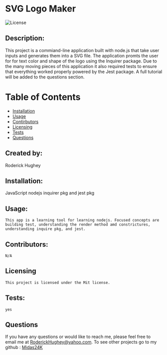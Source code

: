 # SVG Logo Maker
 
  ![License](https://img.shields.io/badge/License-Mit-yellow.svg)

  ## Description:
  This project is a commiand-line application built with node.js that take user inputs and generates them into a SVG file. The application promts the user for for text color and shape of the logo using the Inquirer package. Due to the many moving pieces of this application it also required tests to ensure that everything worked properly powered by the Jest package. A full tutorial will be added to the questions section.

  # Table of Contents

  * [Installation](#installation)
  * [Usage](#usage)
  * [Contirbutors](#contirbutors)
  * [Licensing](#Licensing)
  * [Tests](#tests)
  * [Questions](#questions)
  
  ## Created by:
  Roderick Hughey
   
  ## Installation:
   JavaScript nodejs inquirer pkg and jest pkg

  ## Usage:
    This app is a learning tool for learning nodejs. Focused concepts are building test, understanding the render method amd constrictures, understanding inquire pkg, and jest.

  ## Contributors:
    N/A

## Licensing
    
    This project is licensed under the Mit license.

  ## Tests:
    yes

  ## Questions

  If you have any questions or would like to reach me, please feel free to email me at [RoderickHughey@yahoo.com](mailto:RoderickHughey@yahoo.com).
  To see other projects go to my github : [Midas24K](https://github.com/Midas24K)

  
  
